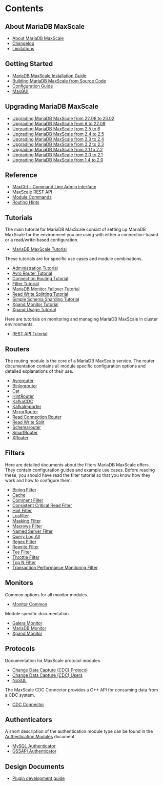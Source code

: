 
# Contents

## About MariaDB MaxScale

 - [About MariaDB MaxScale](About/About-MaxScale.md)
 - [Changelog](Changelog.md)
 - [Limitations](About/Limitations.md)

## Getting Started

 - [MariaDB MaxScale Installation Guide](Getting-Started/MariaDB-MaxScale-Installation-Guide.md)
 - [Building MariaDB MaxScale from Source Code](Getting-Started/Building-MaxScale-from-Source-Code.md)
 - [Configuration Guide](Getting-Started/Configuration-Guide.md)
 - [MaxGUI](Getting-Started/MaxGUI.md)

## Upgrading MariaDB MaxScale

- [Upgrading MariaDB MaxScale from 22.08 to 23.02](Upgrading/Upgrading-To-MaxScale-23.02.md)
- [Upgrading MariaDB MaxScale from 6 to 22.08](Upgrading/Upgrading-To-MaxScale-22.08.md)
- [Upgrading MariaDB MaxScale from 2.5 to 6](Upgrading/Upgrading-To-MaxScale-6.md)
- [Upgrading MariaDB MaxScale from 2.4 to 2.5](Upgrading/Upgrading-To-MaxScale-2.5.md)
- [Upgrading MariaDB MaxScale from 2.3 to 2.4](Upgrading/Upgrading-To-MaxScale-2.4.md)
- [Upgrading MariaDB MaxScale from 2.2 to 2.3](Upgrading/Upgrading-To-MaxScale-2.3.md)
- [Upgrading MariaDB MaxScale from 2.1 to 2.2](Upgrading/Upgrading-To-MaxScale-2.2.md)
- [Upgrading MariaDB MaxScale from 2.0 to 2.1](Upgrading/Upgrading-To-MaxScale-2.1.md)
- [Upgrading MariaDB MaxScale from 1.4 to 2.0](Upgrading/Upgrading-To-MaxScale-2.0.md)

## Reference

 - [MaxCtrl - Command Line Admin Interface](Reference/MaxCtrl.md)
 - [MaxScale REST API](REST-API/API.md)
 - [Module Commands](Reference/Module-Commands.md)
 - [Routing Hints](Reference/Hint-Syntax.md)

## Tutorials

The main tutorial for MariaDB MaxScale consist of setting up MariaDB MaxScale for the environment you are using with either a connection-based or a read/write-based configuration.

 - [MariaDB MaxScale Tutorial](Tutorials/MaxScale-Tutorial.md)

These tutorials are for specific use cases and module combinations.

 - [Administration Tutorial](Tutorials/Administration-Tutorial.md)
 - [Avro Router Tutorial](Tutorials/Avrorouter-Tutorial.md)
 - [Connection Routing Tutorial](Tutorials/Connection-Routing-Tutorial.md)
 - [Filter Tutorial](Tutorials/Filter-Tutorial.md)
 - [MariaDB Monitor Failover Tutorial](Tutorials/MariaDB-Monitor-Failover.md)
 - [Read Write Splitting Tutorial](Tutorials/Read-Write-Splitting-Tutorial.md)
 - [Simple Schema Sharding Tutorial](Tutorials/Simple-Sharding-Tutorial.md)
 - [Xpand Monitor Tutorial](Tutorials/Configuring-Xpand-Monitor.md)
 - [Xpand Usage Tutorial](Tutorials/MaxScale-Xpand-Tutorial.md)

Here are tutorials on monitoring and managing MariaDB MaxScale in cluster environments.

 - [REST API Tutorial](Tutorials/REST-API-Tutorial.md)

## Routers

The routing module is the core of a MariaDB MaxScale service. The router documentation
contains all module specific configuration options and detailed explanations
of their use.

 - [Avrorouter](Routers/Avrorouter.md)
 - [Binlogrouter](Routers/Binlogrouter.md)
 - [Cat](Routers/Cat.md)
 - [HintRouter](Routers/HintRouter.md)
 - [KafkaCDC](Routers/KafkaCDC.md)
 - [KafkaImporter](Routers/KafkaImporter.md)
 - [MirrorRouter](Routers/Mirror.md)
 - [Read Connection Router](Routers/ReadConnRoute.md)
 - [Read Write Split](Routers/ReadWriteSplit.md)
 - [Schemarouter](Routers/SchemaRouter.md)
 - [SmartRouter](Routers/SmartRouter.md)
 - [XRouter](Routers/XRouter.md)

## Filters

Here are detailed documents about the filters MariaDB MaxScale offers. They contain configuration guides and example use cases. Before reading these, you should have read the filter tutorial so that you know how they work and how to configure them.

 - [Binlog Filter](Filters/BinlogFilter.md)
 - [Cache](Filters/Cache.md)
 - [Comment Filter](Filters/Comment.md)
 - [Consistent Critical Read Filter](Filters/CCRFilter.md)
 - [Hint Filter](Filters/Hintfilter.md)
 - [Luafilter](Filters/Luafilter.md)
 - [Masking Filter](Filters/Masking.md)
 - [Maxrows Filter](Filters/Maxrows.md)
 - [Named Server Filter](Filters/Named-Server-Filter.md)
 - [Query Log All](Filters/Query-Log-All-Filter.md)
 - [Regex Filter](Filters/Regex-Filter.md)
 - [Rewrite Filter](Filters/RewriteFilter.md)
 - [Tee Filter](Filters/Tee-Filter.md)
 - [Throttle Filter](Filters/Throttle.md)
 - [Top N Filter](Filters/Top-N-Filter.md)
 - [Transaction Performance Monitoring Filter](Filters/Transaction-Performance-Monitoring-Filter.md)

## Monitors

Common options for all monitor modules.

 - [Monitor Common](Monitors/Monitor-Common.md)

Module specific documentation.

 - [Galera Monitor](Monitors/Galera-Monitor.md)
 - [MariaDB Monitor](Monitors/MariaDB-Monitor.md)
 - [Xpand Monitor](Monitors/Xpand-Monitor.md)

## Protocols

Documentation for MaxScale protocol modules.

 - [Change Data Capture (CDC) Protocol](Protocols/CDC.md)
 - [Change Data Capture (CDC) Users](Protocols/CDC_users.md)
 - [NoSQL](Protocols/NoSQL.md)

The MaxScale CDC Connector provides a C++ API for consuming data from a CDC system.

 - [CDC Connector](Connectors/CDC-Connector.md)

## Authenticators

A short description of the authentication module type can be found in the
[Authentication Modules](Authenticators/Authentication-Modules.md)
document.

 - [MySQL Authenticator](Authenticators/MySQL-Authenticator.md)
 - [GSSAPI Authenticator](Authenticators/GSSAPI-Authenticator.md)

## Design Documents

 - [Plugin development guide](Design-Documents/Plugin-development-guide.md)
